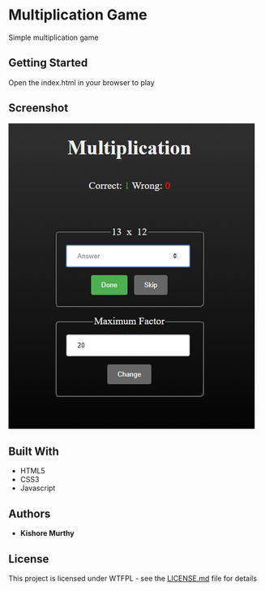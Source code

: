 # Multiplication Game

Simple multiplication game

## Getting Started

Open the index.html in your browser to play

## Screenshot
![Multiplication Game](screenshot.png?raw=true "Multiplication Game")

## Built With

* HTML5
* CSS3
* Javascript

## Authors

* **Kishore Murthy** 

## License

This project is licensed under WTFPL - see the [LICENSE.md](LICENSE.md) file for details